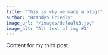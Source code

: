```yaml
---
title: "This is why we made a blog!"
author: "Brandyn Friedly"
image_url: "/images/default3.jpg"
image_alt: "Alt text of img #3"
--- 
```


Content for my third post